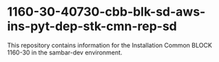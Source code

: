# 1160-30-40730-cbb-blk-sd-aws-ins-pyt-dep-stk-cmn-rep-sd
This repository contains information for the Installation Common BLOCK 1160-30 in the sambar-dev environment.
